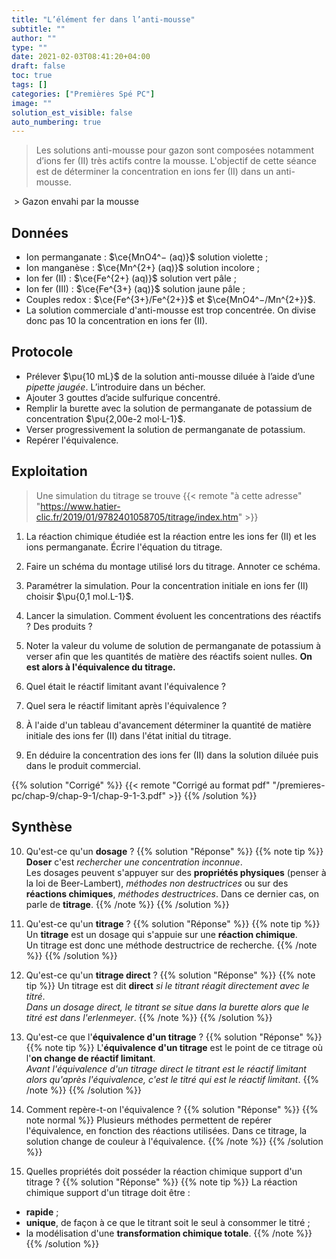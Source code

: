 ```yaml
---
title: "L’élément fer dans l’anti-mousse"
subtitle: ""
author: ""
type: ""
date: 2021-02-03T08:41:20+04:00
draft: false
toc: true
tags: []
categories: ["Premières Spé PC"]
image: ""
solution_est_visible: false
auto_numbering: true
---
```


> Les solutions anti-mousse pour gazon sont composées notamment d’ions fer (II) très actifs contre la mousse. L'objectif de cette séance est de déterminer la concentration en ions fer (II) dans un anti-mousse.

<img src="/premieres-pc/chap-9/chap-9-1/chap-9-1-1.png" alt="" width="" />
> Gazon envahi par la mousse

## Données

- Ion permanganate : $\ce{MnO4^− (aq)}$ solution violette ;
- Ion manganèse : $\ce{Mn^{2+} (aq)}$ solution incolore ;
- Ion fer (II) : $\ce{Fe^{2+} (aq)}$ solution vert pâle ;
- Ion fer (III) : $\ce{Fe^{3+} (aq)}$ solution jaune pâle ;
- Couples redox : $\ce{Fe^{3+}/Fe^{2+}}$ et $\ce{MnO4^−/Mn^{2+}}$.
- La solution commerciale d'anti-mousse est trop concentrée. On divise donc pas 10 la concentration en ions fer (II).

## Protocole

- Prélever $\pu{10 mL}$ de la solution anti-mousse diluée à l’aide d’une *pipette jaugée*. L’introduire dans un bécher.
- Ajouter 3 gouttes d’acide sulfurique concentré.
- Remplir la burette avec la solution de permanganate de potassium de concentration $\pu{2,00e-2 mol·L-1}$.
- Verser progressivement la solution de permanganate de potassium.
- Repérer l'équivalence.

## Exploitation

> Une simulation du titrage se trouve {{< remote "à cette adresse" "https://www.hatier-clic.fr/2019/01/9782401058705/titrage/index.htm" >}}

1. La réaction chimique étudiée est la réaction entre les ions fer (II) et les ions permanganate. Écrire l'équation du titrage.

2. Faire un schéma du montage utilisé lors du titrage. Annoter ce schéma.

3. Paramétrer la simulation. Pour la concentration initiale en ions fer (II) choisir $\pu{0,1 mol.L-1}$.

4. Lancer la simulation. Comment évoluent les concentrations des réactifs ? Des produits ?

5. Noter la valeur du volume de solution de permanganate de potassium à verser afin que les quantités de matière des réactifs soient nulles. **On est alors à l'équivalence du titrage.**

6. Quel était le réactif limitant avant l'équivalence ?

7. Quel sera le réactif limitant après l'équivalence ?

8. À l'aide d'un tableau d'avancement déterminer la quantité de matière initiale des ions fer (II) dans l'état initial du titrage.

9. En déduire la concentration des ions fer (II) dans la solution diluée puis dans le produit commercial.

{{% solution "Corrigé" %}}
{{< remote "Corrigé au format pdf" "/premieres-pc/chap-9/chap-9-1/chap-9-1-3.pdf" >}}
{{% /solution %}}

## Synthèse

10. Qu'est-ce qu'un **dosage** ?
{{% solution "Réponse" %}}
{{% note tip %}}
**Doser** c'est *rechercher une concentration inconnue*.\
Les dosages peuvent s'appuyer sur des **propriétés physiques** (penser à la loi de Beer-Lambert), *méthodes non destructrices* ou sur des **réactions chimiques**, *méthodes destructrices*. Dans ce dernier cas, on parle de **titrage**.
{{% /note %}}
{{% /solution %}}

11. Qu'est-ce qu'un **titrage** ?
{{% solution "Réponse" %}}
{{% note tip %}}
Un **titrage** est un dosage qui s'appuie sur une **réaction chimique**.\
Un titrage est donc une méthode destructrice de recherche.
{{% /note %}}
{{% /solution %}}

12. Qu'est-ce qu'un **titrage direct** ?
{{% solution "Réponse" %}}
{{% note tip %}}
Un titrage est dit **direct** *si le titrant réagit directement avec le titré*.\
*Dans un dosage direct, le titrant se situe dans la burette alors que le titré est dans l'erlenmeyer*.
{{% /note %}}
{{% /solution %}}

13. Qu'est-ce que l'**équivalence d'un titrage** ?
{{% solution "Réponse" %}}
{{% note tip %}}
L'**équivalence d'un titrage** est le point de ce titrage où l'**on change de réactif limitant**.\
*Avant l'équivalence d'un titrage direct le titrant est le réactif limitant alors qu'après l'équivalence, c'est le titré qui est le réactif limitant*.
{{% /note %}}
{{% /solution %}}

14. Comment repère-t-on l'équivalence ?
{{% solution "Réponse" %}}
{{% note normal %}}
Plusieurs méthodes permettent de repérer l'équivalence, en fonction des réactions utilisées. Dans ce titrage, la solution change de couleur à l'équivalence.
{{% /note %}}
{{% /solution %}}

15. Quelles propriétés doit posséder la réaction chimique support d'un titrage ?
{{% solution "Réponse" %}}
{{% note tip %}}
La réaction chimique support d'un titrage doit être :

- **rapide** ;
- **unique**, de façon à ce que le titrant soit le seul à consommer le titré ;
- la modélisation d'une **transformation chimique totale**.
{{% /note %}}
{{% /solution %}}
